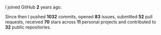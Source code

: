 I joined GitHub **2** years ago.

Since then I pushed **1032** commits, opened **83** issues, submitted **52** pull requests, received **70** stars across **11** personal projects and contributed to **32** public repositories.
